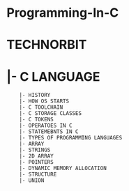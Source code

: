 # Programming-In-C

# TECHNORBIT #

#    |- C LANGUAGE
        |- HISTORY
        |- HOW OS STARTS
        |- C TOOLCHAIN
        |- C STORAGE CLASSES
        |- C TOKENS
        |- OPERATOES IN C
        |- STATEMEBNTS IN C
        |- TYPES OF PROGRAMMING LANGUAGES
        |- ARRAY
        |- STRINGS
        |- 2D ARRAY
        |- POINTERS
        |- DYNAMIC MEMORY ALLOCATION
        |- STRUCTURE
        |- UNION
       
       
       


        
      
